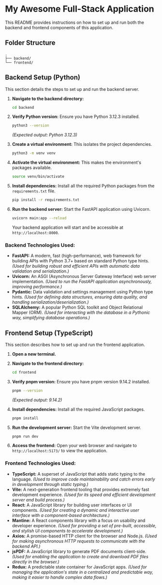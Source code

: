 # My Awesome Full-Stack Application

This README provides instructions on how to set up and run both the backend and frontend components of this application.

## Folder Structure

```
.
├── backend/
└── frontend/
```

## Backend Setup (Python)

This section details the steps to set up and run the backend server.

1.  **Navigate to the backend directory:**

    ```bash
    cd backend
    ```

2.  **Verify Python version:**
    Ensure you have Python 3.12.3 installed.

    ```bash
    python3 --version
    ```

    _(Expected output: Python 3.12.3)_

3.  **Create a virtual environment:**
    This isolates the project dependencies.

    ```bash
    python3 -m venv venv
    ```

4.  **Activate the virtual environment:**
    This makes the environment's packages available.

    ```bash
    source venv/bin/activate
    ```

5.  **Install dependencies:**
    Install all the required Python packages from the `requirements.txt` file.

    ```bash
    pip install -r requirements.txt
    ```

6.  **Run the backend server:**
    Start the FastAPI application using Uvicorn.
    ```bash
    uvicorn main:app --reload
    ```
    Your backend application will start and be accessible at `http://localhost:8000`.

### Backend Technologies Used:

- **FastAPI:** A modern, fast (high-performance), web framework for building APIs with Python 3.7+ based on standard Python type hints. _(Used for building robust and efficient APIs with automatic data validation and serialization.)_
- **Uvicorn:** An ASGI (Asynchronous Server Gateway Interface) web server implementation. _(Used to run the FastAPI application asynchronously, improving performance.)_
- **Pydantic:** Data validation and settings management using Python type hints. _(Used for defining data structures, ensuring data quality, and handling serialization/deserialization.)_
- **SQLAlchemy:** A popular Python SQL toolkit and Object Relational Mapper (ORM). _(Used for interacting with the database in a Pythonic way, simplifying database operations.)_

## Frontend Setup (TypeScript)

This section describes how to set up and run the frontend application.

1.  **Open a new terminal.**

2.  **Navigate to the frontend directory:**

    ```bash
    cd frontend
    ```

3.  **Verify pnpm version:**
    Ensure you have pnpm version 9.14.2 installed.

    ```bash
    pnpm --version
    ```

    _(Expected output: 9.14.2)_

4.  **Install dependencies:**
    Install all the required JavaScript packages.

    ```bash
    pnpm install
    ```

5.  **Run the development server:**
    Start the Vite development server.

    ```bash
    pnpm run dev
    ```

6.  **Access the frontend:**
    Open your web browser and navigate to `http://localhost:5173/` to view the application.

### Frontend Technologies Used:

- **TypeScript:** A superset of JavaScript that adds static typing to the language. _(Used to improve code maintainability and catch errors early in development through static typing.)_
- **Vite:** A next-generation frontend tooling that provides extremely fast development experience. _(Used for its speed and efficient development server and build process.)_
- **React:** A JavaScript library for building user interfaces or UI components. _(Used for creating a dynamic and interactive user interface with a component-based architecture.)_
- **Mantine:** A React components library with a focus on usability and developer experience. _(Used for providing a set of pre-built, accessible, and stylish UI components to accelerate development.)_
- **Axios:** A promise-based HTTP client for the browser and Node.js. _(Used for making asynchronous HTTP requests to communicate with the backend API.)_
- **jsPDF:** A JavaScript library to generate PDF documents client-side. _(Used for enabling the application to create and download PDF files directly in the browser.)_
- **Redux:** A predictable state container for JavaScript apps. _(Used for managing the application's state in a centralized and predictable way, making it easier to handle complex data flows.)_
